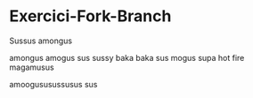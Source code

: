 # Exercici-Fork-Branch
Sussus amongus

amongus amogus sus 
sussy baka baka sus
mogus supa hot fire
magamusus

amoogususussusus sus